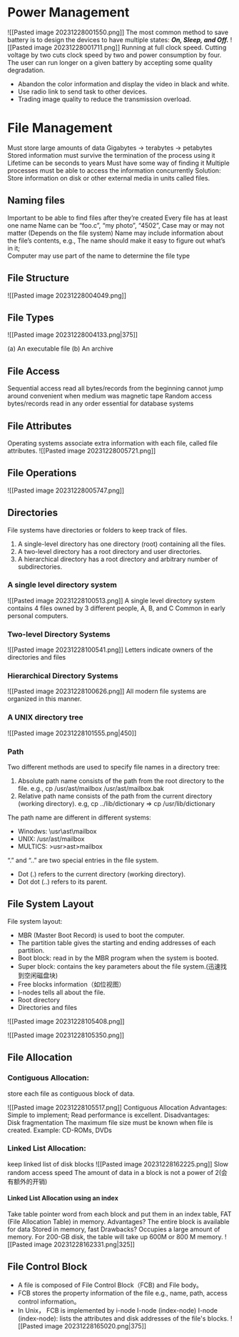 # Power Management 
![[Pasted image 20231228001550.png]]
The most common method to save battery is to design the devices to have multiple states: 
  ***On, Sleep, and Off.***
  ![[Pasted image 20231228001711.png]]
Running at full clock speed. 
Cutting voltage by two cuts clock speed by two and power consumption by four.
The user can run longer on a given battery by accepting some quality degradation.
- Abandon the color information and display the video in black and white.
- Use radio link to send task to other devices.
- Trading image quality to reduce the transmission overload.



# File Management
Must store large amounts of data
	Gigabytes -> terabytes -> petabytes
Stored information must survive the termination of the process using it
	Lifetime can be seconds to years
	Must have some way of finding it
Multiple processes must be able to access the information concurrently
Solution: Store information on disk or other external media in units called files.
## Naming files
Important to be able to find files after they’re created
Every file has at least one name
Name can be
	“foo.c”, “my photo”, 
	“4502”, 
Case may or may not matter (Depends on the file system)
Name may include information about the file’s contents, e.g.,
 The name should make it easy to figure out what’s in it;   
 Computer may use part of the name to determine the file type
## File Structure
![[Pasted image 20231228004049.png]]

## File Types
![[Pasted image 20231228004133.png|375]]

(a) An executable file   (b) An archive

## File Access
Sequential access
	read all bytes/records from the beginning
	cannot jump around
	convenient when medium was magnetic tape
Random access
	bytes/records read in any order
	essential for database systems
## File Attributes
Operating systems associate extra information with each file, called file attributes.
![[Pasted image 20231228005721.png]]

## File Operations
![[Pasted image 20231228005747.png]]


## Directories
File systems have directories or folders to keep track of files.
1. A single-level directory has one directory (root) containing all the files.
2. A two-level directory has a root directory and user directories.
3. A hierarchical directory has a root directory and arbitrary number of subdirectories.
### A single level directory system
![[Pasted image 20231228100513.png]]
A single level directory system
contains 4 files
owned by 3 different people, A, B, and C
 Common in early personal computers.
### Two-level Directory Systems
![[Pasted image 20231228100541.png]]
Letters indicate owners of the directories and files

### Hierarchical Directory Systems
![[Pasted image 20231228100626.png]]
All modern file systems are organized in this manner.

### A UNIX directory tree
![[Pasted image 20231228101555.png|450]]
### Path
Two different methods are used to specify file names in a directory tree:
1. Absolute path name consists of the path from the root directory to the file.  e.g., cp /usr/ast/mailbox /usr/ast/mailbox.bak
2. Relative path name consists of the path from the current directory (working directory). e.g,   cp ../lib/dictionary  => cp /usr/lib/dictionary

The path name are different in different systems:
- Winodws: \usr\ast\mailbox
- UNIX: /usr/ast/mailbox
- MULTICS: >usr>ast>mailbox

“.” and “..” are two special entries in the file system.
- Dot (.) refers to the current directory (working directory). 
- Dot dot (..) refers to its parent.
## File System Layout
File system layout:
- MBR (Master Boot Record) is used to boot the computer.
- The partition table gives the starting and ending addresses of each partition.
- Boot block: read in by the MBR program when the system is booted.
- Super block: contains the key parameters about the file system.(迅速找到空闲磁盘块)
- Free blocks information（如位视图）
- I-nodes tells all about the file.
- Root directory
- Directories and files

![[Pasted image 20231228105408.png]]

![[Pasted image 20231228105350.png]]
## File Allocation
### Contiguous Allocation: 
   store each file as contiguous block of data.

![[Pasted image 20231228105517.png]]
Contiguous Allocation
Advantages:  
	Simple to implement;
	Read performance is excellent.
Disadvantages:  
	Disk fragmentation
	The maximum file size must be known when file is created. 
Example: CD-ROMs, DVDs
### Linked List Allocation:
keep linked list of disk blocks
![[Pasted image 20231228162225.png]]
Slow random access speed
The amount of data in a block is not a power of 2(会有额外的开销)
#### Linked List Allocation using an index
Take table pointer word from each block and put them in an index table, FAT (File Allocation Table) in memory.
Advantages?
	The entire block is available for data
	Stored in memory, fast
Drawbacks?
	Occupies a large amount of memory.
	For 200-GB disk, the  table will take up 600M or 800 M memory.
![[Pasted image 20231228162331.png|325]]
## File Control Block
- A file is composed of File Control Block（FCB) and File body。
- FCB stores the property information of the file
	e.g., name, path, access control information。
- In Unix， FCB is implemented by i-node
I-node (index-node)
I-node (index-node):
   lists the attributes and disk addresses of the file's blocks.
![[Pasted image 20231228165020.png|375]]

